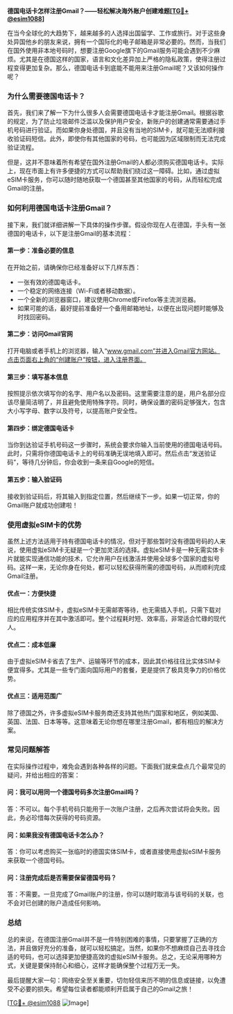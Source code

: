 **德国电话卡怎样注册Gmail？——轻松解决海外账户创建难题[[TG💪+ @esim1088](https://t.me/s/esim1088)]**

在当今全球化的大趋势下，越来越多的人选择出国留学、工作或旅行。对于这些身处异国他乡的朋友来说，拥有一个国际化的电子邮箱是非常必要的。然而，当我们在国外使用非本地号码时，想要注册Google旗下的Gmail服务可能会遇到不少麻烦。尤其是在德国这样的国家，语言和文化差异加上严格的隐私政策，使得注册过程变得更加复杂。那么，德国电话卡到底能不能用来注册Gmail呢？又该如何操作呢？

### **为什么需要德国电话卡？**

首先，我们来了解一下为什么很多人会需要德国电话卡才能注册Gmail。根据谷歌的规定，为了防止垃圾邮件泛滥以及保护用户安全，新账户的创建通常需要通过手机号码进行验证。而如果你身处德国，并且没有当地的SIM卡，就可能无法顺利接收验证码短信。此外，即使你有其他国家的号码，也可能因为区域限制而无法完成验证流程。

但是，这并不意味着所有希望在国外注册Gmail的人都必须购买德国电话卡。实际上，现在市面上有许多便捷的方式可以帮助我们绕过这一障碍。比如，通过虚拟eSIM卡服务，你可以随时随地获取一个德国甚至其他国家的号码，从而轻松完成Gmail的注册。

### **如何利用德国电话卡注册Gmail？**

接下来，我们就详细讲解一下具体的操作步骤。假设你现在人在德国，手头有一张德国的电话卡，以下是注册Gmail的基本流程：

#### **第一步：准备必要的信息**
在开始之前，请确保你已经准备好以下几样东西：
- 一张有效的德国电话卡。
- 一个稳定的网络连接（Wi-Fi或者移动数据）。
- 一个全新的浏览器窗口，建议使用Chrome或Firefox等主流浏览器。
- 如果可能的话，最好提前准备好一个备用邮箱地址，以便在出现问题时能够及时找回密码。

#### **第二步：访问Gmail官网**
打开电脑或者手机上的浏览器，输入“www.gmail.com”并进入Gmail官方网站。点击页面右上角的“创建账户”按钮，进入注册界面。

#### **第三步：填写基本信息**
按照提示依次填写你的名字、用户名以及密码。这里需要注意的是，用户名部分应该尽量简洁明了，并且避免使用特殊字符。同时，确保设置的密码足够强大，包含大小写字母、数字以及符号，以提高账户安全性。

#### **第四步：绑定德国电话卡**
当你到达验证手机号码这一步骤时，系统会要求你输入当前使用的德国电话号码。此时，只需将你德国电话卡上的号码准确无误地填入即可。然后点击“发送验证码”，等待几分钟后，你会收到一条来自Google的短信。

#### **第五步：输入验证码**
接收到验证码后，将其输入到指定位置，然后继续下一步。如果一切正常，你的Gmail账户就成功创建啦！

### **使用虚拟eSIM卡的优势**

虽然上述方法适用于持有德国电话卡的情况，但对于那些暂时没有德国号码的人来说，使用虚拟eSIM卡无疑是一个更加灵活的选择。虚拟eSIM卡是一种无需实体卡片就能实现通信功能的技术，它允许用户在线激活并使用全球多个国家的虚拟号码。这样一来，无论你身在何处，都可以轻松获得所需的德国号码，从而顺利完成Gmail注册。

#### **优点一：方便快捷**
相比传统实体SIM卡，虚拟eSIM卡无需邮寄等待，也无需插入手机，只需下载对应的应用程序并在其中激活即可。整个过程耗时短、效率高，非常适合忙碌的现代人。

#### **优点二：成本低廉**
由于虚拟eSIM卡省去了生产、运输等环节的成本，因此其价格往往比实体SIM卡便宜得多。尤其是一些专门面向国际用户的套餐，更是提供了极具竞争力的价格优势。

#### **优点三：适用范围广**
除了德国之外，许多虚拟eSIM卡服务商还支持其他热门国家和地区，例如美国、英国、法国、日本等等。这意味着无论你想在哪里注册Gmail，都有相应的解决方案。

### **常见问题解答**

在实际操作过程中，难免会遇到各种各样的问题。下面我们就来盘点几个最常见的疑问，并给出相应的答案：

#### **问：我可以用同一个德国号码多次注册Gmail吗？**
答：不可以。每个手机号码只能用于一次账户注册，之后再次尝试将会失败。因此，务必珍惜每次获得的号码资源。

#### **问：如果我没有德国电话卡怎么办？**
答：你可以考虑购买一张临时的德国实体SIM卡，或者直接使用虚拟eSIM卡服务来获取一个德国号码。

#### **问：注册完成后是否需要保留德国号码？**
答：不需要。一旦完成了Gmail账户的注册，你可以随时取消与该号码的关联，也不会对已创建的账户造成任何影响。

### **总结**

总的来说，在德国注册Gmail并不是一件特别困难的事情，只要掌握了正确的方法，并且做好充分的准备，就可以轻松搞定。当然，如果你不想麻烦自己去寻找合适的号码，也可以选择更加便捷高效的虚拟eSIM卡服务。总之，无论采用哪种方式，关键是要保持耐心和细心，这样才能确保整个过程万无一失。

最后提醒大家一句：网络安全至关重要，切勿轻信来历不明的信息或链接，以免遭受不必要的损失。希望每位读者都能顺利开启属于自己的Gmail之旅！

[[TG💪+ @esim1088](https://t.me/s/esim1088) ![Image](https://i.postimg.cc/4NQfJmqS/Snipaste-2025-05-13-00-14-12.png)]